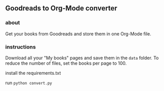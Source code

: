 ## Goodreads to Org-Mode converter

### about

Get your books from Goodreads and store them in one Org-Mode file.

### instructions

Download all your "My books" pages and save them in the `data` folder.
To reduce the number of files, set the books per page to 100.

install the requirements.txt

run `python convert.py`
